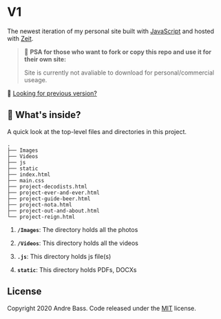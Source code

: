 # V1

The newest iteration of my personal site built with [JavaScript](https://www.javascript.com) and hosted with [Zeit](https://www.zeit.co/).

> 📢 **PSA for those who want to fork or copy this repo and use it for their own site:**
>
> Site is currently not avaliable to download for personal/commercial useage.

👀 [Looking for previous version?](https://github.com/drebass/v3)

## 🧐 What's inside?

A quick look at the top-level files and directories in this project.

    .
    ├── Images
    ├── Videos
    ├── js
    ├── static
    ├── index.html
    ├── main.css
    ├── project-decodists.html
    ├── project-ever-and-ever.html
    ├── project-guide-beer.html
    ├── project-nota.html
    ├── project-out-and-about.html
    └── project-reign.html

1. **`/Images`**: The directory holds all the photos

2. **`/Videos`**: This directory holds all the videos

3. **`.js`**: This directory holds js file(s)

4. **`static`**: This directory holds PDFs, DOCXs

## License
Copyright 2020 Andre Bass. Code released under the [MIT](LICENSE.md) license.
